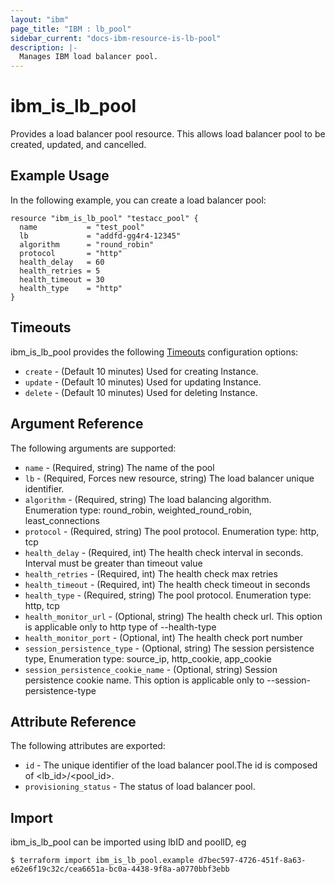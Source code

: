 ```yaml
---
layout: "ibm"
page_title: "IBM : lb_pool"
sidebar_current: "docs-ibm-resource-is-lb-pool"
description: |-
  Manages IBM load balancer pool.
---
```


# ibm\_is_lb_pool

Provides a load balancer pool resource. This allows load balancer pool to be created, updated, and cancelled.


## Example Usage

In the following example, you can create a load balancer pool:

```hcl
resource "ibm_is_lb_pool" "testacc_pool" {
  name           = "test_pool"
  lb             = "addfd-gg4r4-12345"
  algorithm      = "round_robin"
  protocol       = "http"
  health_delay   = 60
  health_retries = 5
  health_timeout = 30
  health_type    = "http"
}

```

## Timeouts

ibm_is_lb_pool provides the following [Timeouts](https://www.terraform.io/docs/configuration/resources.html#timeouts) configuration options:

* `create` - (Default 10 minutes) Used for creating Instance.
* `update` - (Default 10 minutes) Used for updating Instance.
* `delete` - (Default 10 minutes) Used for deleting Instance.

## Argument Reference

The following arguments are supported:

* `name` - (Required, string) The name of the pool
* `lb` - (Required, Forces new resource, string)  The load balancer unique identifier.
* `algorithm` - (Required, string) The load balancing algorithm. Enumeration type: round_robin, weighted_round_robin, least_connections
* `protocol` - (Required, string) The pool protocol. Enumeration type: http, tcp
* `health_delay` - (Required, int) The health check interval in seconds. Interval must be greater than timeout value
* `health_retries` - (Required, int) The health check max retries
* `health_timeout` - (Required, int) The health check timeout in seconds
* `health_type` - (Required, string) The pool protocol. Enumeration type: http, tcp
* `health_monitor_url` - (Optional, string) The health check url. This option is applicable only to http type of --health-type
* `health_monitor_port` - (Optional, int) The health check port number
* `session_persistence_type` - (Optional, string) The session persistence type, Enumeration type: source_ip, http_cookie, app_cookie
* `session_persistence_cookie_name` - (Optional, string) Session persistence cookie name. This option is applicable only to --session-persistence-type

## Attribute Reference

The following attributes are exported:

* `id` - The unique identifier of the load balancer pool.The id is composed of \<lb_id\>/\<pool_id\>.
* `provisioning_status` - The status of load balancer pool.

## Import

ibm_is_lb_pool can be imported using lbID and poolID, eg

```
$ terraform import ibm_is_lb_pool.example d7bec597-4726-451f-8a63-e62e6f19c32c/cea6651a-bc0a-4438-9f8a-a0770bbf3ebb
```
